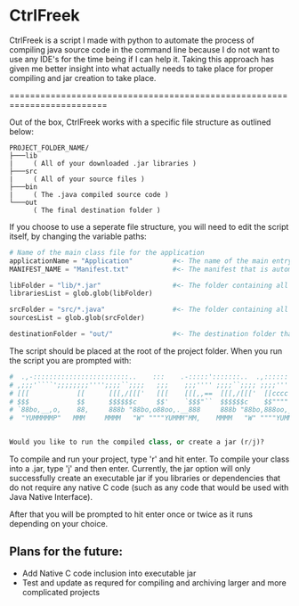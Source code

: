 # CtrlFreek

CtrlFreek is a script I made with python to automate the process of compiling java source code in the command line because I do not want to use any IDE's for the time being if I can help it. Taking this approach has given me better insight into what actually needs to take place for proper compiling and jar creation to take place.

=========================================================================

Out of the box, CtrlFreek works with a specific file structure as outlined below:

```
PROJECT_FOLDER_NAME/
├───lib
|     ( All of your downloaded .jar libraries )
├───src
|     ( All of your source files )
├───bin
|     ( The .java compiled source code )
└───out
      ( The final destination folder )
```

If you choose to use a seperate file structure, you will need to edit the script itself, by changing the variable paths:

```python
# Name of the main class file for the application
applicationName = "Application"          #<- The name of the main entry-point class
MANIFEST_NAME = "Manifest.txt"           #<- The manifest that is automatically generated and then merged into the MANIFEST.MF

libFolder = "lib/*.jar"                  #<- The folder containing all of your downloaded .jar libraries
librariesList = glob.glob(libFolder)

srcFolder = "src/*.java"                 #<- The folder containing all of your .java source code
sourcesList = glob.glob(srcFolder)

destinationFolder = "out/"               #<- The destination folder that you would like to compile to and create jar in
```

The script should be placed at the root of the project folder. When you run the script you are prompted with:

```python
#  .,-::::::::::::::::::::::::..    :::    .-:::::':::::::..  .,:::::: .,::::::  :::  .  
# ,;;;'````';;;;;;;;'''';;;;``;;;;   ;;;    ;;;'''' ;;;;``;;;; ;;;;'''' ;;;;''''  ;;; .;;,.
# [[[            [[      [[[,/[[['   [[[    [[[,,==  [[[,/[[['  [[cccc   [[cccc   [[[[[/'  
# $$$            $$      $$$$$$c     $$'    `$$$"``  $$$$$$c    $$""""   $$""""  _$$$$,    
# `88bo,__,o,    88,     888b "88bo,o88oo,.__888     888b "88bo,888oo,__ 888oo,__"888"88o, 
#  "YUMMMMMP"   MMM     MMMM   "W" """"YUMMM"MM,    MMMM   "W" """"YUMMM""""YUMMMMMM "MMP"


Would you like to run the compiled class, or create a jar (r/j)?
```

To compile and run your project, type 'r' and hit enter. To compile your class into a .jar, type 'j' and then enter. Currently, the jar option will only successfully create an executable jar if you libraries or dependencies that do not require any native C code (such as any code that would be used with Java Native Interface).

After that you will be prompted to hit enter once or twice as it runs depending on your choice.

## Plans for the future:
* Add Native C code inclusion into executable jar
* Test and update as requred for compiling and archiving larger and more complicated projects
